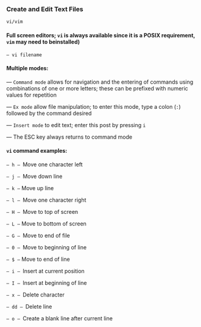 
### Create and Edit Text Files

```
vi/vim
```

#### Full screen editors; ```vi``` is always available since it is a POSIX requirement, ```vim``` may need to beinstalled)
```
— vi filename
```
#### Multiple modes:

— ```Command mode``` allows for navigation and the entering of commands using combinations of
one or more letters; these can be prefixed with numeric values for repetition

— ```Ex mode``` allow file manipulation; to enter this mode, type a colon (```:```) followed by the
command desired

— ```Insert mode``` to edit text; enter this post by pressing ```i```

— The ESC key always returns to command mode

#### ```vi``` command examples:

```— h – ```Move one character left

```— j – ```Move down line

```— k –``` Move up line

```— l – ```Move one character right

```— H – ```Move to top of screen

```— L –``` Move to bottom of screen

```— G – ```Move to end of file

```— 0 – ```Move to beginning of line

```— $ –``` Move to end of line

```— i – ```Insert at current position

```— I – ```Insert at beginning of line

```— x – ```Delete character

```— dd – ```Delete line

```— o – ```Create a blank line after current line
